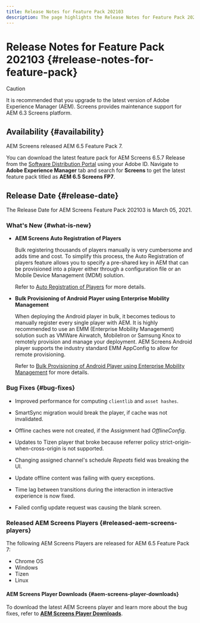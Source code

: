 ```yaml
---
title: Release Notes for Feature Pack 202103
description: The page highlights the Release Notes for Feature Pack 202103.
---
```


# Release Notes for Feature Pack 202103 {#release-notes-for-feature-pack}

>[!CAUTION]
>It is recommended that you upgrade to the latest version of Adobe Experience Manager (AEM). Screens provides maintenance support for AEM 6.3 Screens platform.

## Availability {#availability}

AEM Screens released AEM 6.5 Feature Pack 7.

You can download the latest feature pack for AEM Screens 6.5.7 Release from the [Software Distribution Portal](https://experience.adobe.com/#/downloads/content/software-distribution/en/aem.html) using your Adobe ID. Navigate to **Adobe Experience Manager** tab and search for **Screens** to get the latest feature pack titled as **AEM 6.5 Screens FP7**.

## Release Date {#release-date}

The Release Date for AEM Screens Feature Pack 202103 is March 05, 2021.

### What's New {#what-is-new}

* **AEM Screens Auto Registration of Players** 

   Bulk registering thousands of players manually is very cumbersome and adds time and cost. To simplify this process, the Auto Registration of players feature allows you to specify a pre-shared key in AEM that can be provisioned into a player either through a configuration file or an Mobile Device Management (MDM) solution.
   
   Refer to [Auto Registration of Players](/help/user-guide/auto-registration-players.md) for more details.


* **Bulk Provisioning of Android Player using Enterprise Mobility Management**
   
   When deploying the Android player in bulk, it becomes tedious to manually register every single player with AEM. It is highly recommended to use an EMM (Enterprise Mobility Management) solution such as VMWare Airwatch, MobileIron or Samsung Knox to remotely provision and manage your deployment. AEM Screens Android player supports the industry standard EMM AppConfig to allow for remote provisioning.

   Refer to [Bulk Provisioning of Android Player using Enterprise Mobility Management](/help/user-guide/using-emm-bulkprovision-android-player.md) for more details.


### Bug Fixes {#bug-fixes}

* Improved performance for computing `clientlib` and `asset hashes`.

* SmartSync migration would break the player, if cache was not invalidated.

* Offline caches were not created, if the Assignment had *OfflineConfig*.

* Updates to Tizen player that broke because referrer policy strict-origin-when-cross-origin is not supported.

* Changing assigned channel's schedule *Repeats* field was breaking the UI.

* Update offline content was failing with query exceptions.

* Time lag between transitions during the interaction in interactive experience is now fixed.

* Failed config update request was causing the blank screen.

### Released AEM Screens Players {#released-aem-screens-players}

The following AEM Screens Players are released for AEM 6.5 Feature Pack 7:

* Chrome OS
* Windows
* Tizen
* Linux

#### AEM Screens Player Downloads  {#aem-screens-player-downloads}

To download the latest AEM Screens player and learn more about the bug fixes, refer to **[AEM Screens Player Downloads](https://download.macromedia.com/screens/index.html)**.
